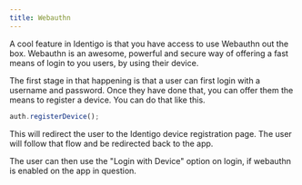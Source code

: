 ```yaml
---
title: Webauthn
---
```


A cool feature in Identigo is that you have access to use Webauthn out the box. Webauthn is an awesome, powerful and secure way of offering a fast means of login to you users, by using their device.

The first stage in that happening is that a user can first login with a username and password. Once they have done that, you can offer them the means to register a device. You can do that like this.

```typescript
auth.registerDevice();
```

This will redirect the user to the Identigo device registration page.
The user will follow that flow and be redirected back to the app.

The user can then use the "Login with Device" option on login, if webauthn is enabled on the app in question.
